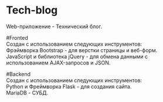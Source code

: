 # Tech-blog  
Web-приложение - Технический блог.  

#Fronted  
Cоздан с использованием следующих инструментов:  
Фрэймворка Bootstrap - для верстки страницы и веб-форм.  
JavaScript и библиотека jQuery - для обмена данными с использованием AJAX-запросов и JSON.  

#Backend  
Cоздан с использованием следующих инструментов:  
Python и Фреймворка Flask - для создания сайта.  
MariaDB - СУБД.  

